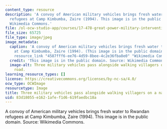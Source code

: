 ```yaml
---
content_type: resource
description: 'A convoy of American military vehicles brings fresh water to Rwandan
  refugees at Camp Kimbumba, Zaire (1994). This image is in the public domain. Source:
  Wikimedia Commons.'
file: /ol-ocw-studio-app/courses/17-478-great-power-military-intervention-fall-2013/83d18055e1621afef1d6619faedbc18a_17-478f13.jpg
file_size: 65725
file_type: image/jpeg
image_metadata:
  caption: 'A convoy of American military vehicles brings fresh water to Rwandan refugees
    at Camp Kimbumba, Zaire (1994). (This image is in the public domain. Source: {{%
    resource_link "4587fff6-ee76-4d59-8bee-4c2e36fba8e0" "Wikimedia Commons" %}}.)'
  credit: 'This image is in the public domain. Source: Wikimedia Commons.'
  image-alt: Three military vehicles pass alongside walking villagers on a narrow
    road.
learning_resource_types: []
license: https://creativecommons.org/licenses/by-nc-sa/4.0/
ocw_type: OCWImage
resourcetype: Image
title: Three military vehicles pass alongside walking villagers on a narrow road
uid: 83d18055-e162-1afe-f1d6-619faedbc18a
---
```

A convoy of American military vehicles brings fresh water to Rwandan refugees at Camp Kimbumba, Zaire (1994). This image is in the public domain. Source: Wikimedia Commons.